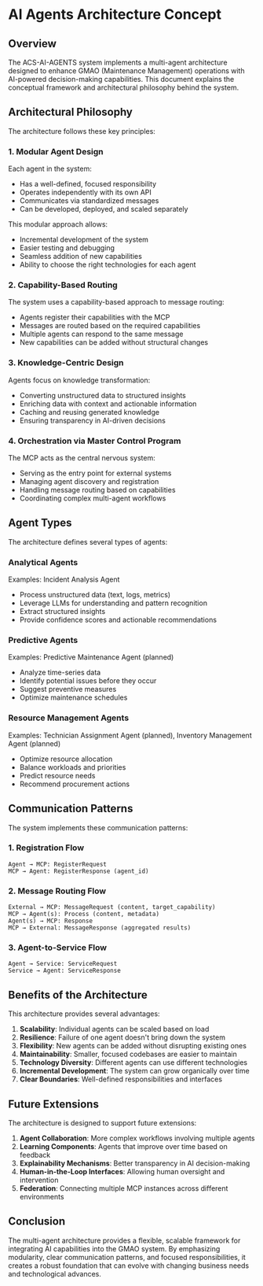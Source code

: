 # AI Agents Architecture Concept

## Overview

The ACS-AI-AGENTS system implements a multi-agent architecture designed to enhance GMAO (Maintenance Management) operations with AI-powered decision-making capabilities. This document explains the conceptual framework and architectural philosophy behind the system.

## Architectural Philosophy

The architecture follows these key principles:

### 1. Modular Agent Design

Each agent in the system:
- Has a well-defined, focused responsibility
- Operates independently with its own API
- Communicates via standardized messages
- Can be developed, deployed, and scaled separately

This modular approach allows:
- Incremental development of the system
- Easier testing and debugging
- Seamless addition of new capabilities
- Ability to choose the right technologies for each agent

### 2. Capability-Based Routing

The system uses a capability-based approach to message routing:
- Agents register their capabilities with the MCP
- Messages are routed based on the required capabilities
- Multiple agents can respond to the same message
- New capabilities can be added without structural changes

### 3. Knowledge-Centric Design

Agents focus on knowledge transformation:
- Converting unstructured data to structured insights
- Enriching data with context and actionable information
- Caching and reusing generated knowledge
- Ensuring transparency in AI-driven decisions

### 4. Orchestration via Master Control Program

The MCP acts as the central nervous system:
- Serving as the entry point for external systems
- Managing agent discovery and registration
- Handling message routing based on capabilities
- Coordinating complex multi-agent workflows

## Agent Types

The architecture defines several types of agents:

### Analytical Agents

Examples: Incident Analysis Agent
- Process unstructured data (text, logs, metrics)
- Leverage LLMs for understanding and pattern recognition
- Extract structured insights
- Provide confidence scores and actionable recommendations

### Predictive Agents

Examples: Predictive Maintenance Agent (planned)
- Analyze time-series data
- Identify potential issues before they occur
- Suggest preventive measures
- Optimize maintenance schedules

### Resource Management Agents

Examples: Technician Assignment Agent (planned), Inventory Management Agent (planned)
- Optimize resource allocation
- Balance workloads and priorities
- Predict resource needs
- Recommend procurement actions

## Communication Patterns

The system implements these communication patterns:

### 1. Registration Flow

```
Agent → MCP: RegisterRequest
MCP → Agent: RegisterResponse (agent_id)
```

### 2. Message Routing Flow

```
External → MCP: MessageRequest (content, target_capability)
MCP → Agent(s): Process (content, metadata)
Agent(s) → MCP: Response
MCP → External: MessageResponse (aggregated results)
```

### 3. Agent-to-Service Flow

```
Agent → Service: ServiceRequest
Service → Agent: ServiceResponse
```

## Benefits of the Architecture

This architecture provides several advantages:

1. **Scalability**: Individual agents can be scaled based on load
2. **Resilience**: Failure of one agent doesn't bring down the system
3. **Flexibility**: New agents can be added without disrupting existing ones
4. **Maintainability**: Smaller, focused codebases are easier to maintain
5. **Technology Diversity**: Different agents can use different technologies
6. **Incremental Development**: The system can grow organically over time
7. **Clear Boundaries**: Well-defined responsibilities and interfaces

## Future Extensions

The architecture is designed to support future extensions:

1. **Agent Collaboration**: More complex workflows involving multiple agents
2. **Learning Components**: Agents that improve over time based on feedback
3. **Explainability Mechanisms**: Better transparency in AI decision-making
4. **Human-in-the-Loop Interfaces**: Allowing human oversight and intervention
5. **Federation**: Connecting multiple MCP instances across different environments

## Conclusion

The multi-agent architecture provides a flexible, scalable framework for integrating AI capabilities into the GMAO system. By emphasizing modularity, clear communication patterns, and focused responsibilities, it creates a robust foundation that can evolve with changing business needs and technological advances. 